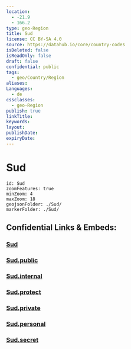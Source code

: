 ```yaml
---
location:
  - -21.9
  - 166.2
type: geo-Region
title: Sud
license: CC BY-SA 4.0
source: https://datahub.io/core/country-codes
isDeleted: false
isReadOnly: false
draft: false
confidential: public
tags:
  - geo/Country/Region
aliases:
Languages:
  - de
cssclasses:
  - geo-Region
publish: true
linkTitle:
keywords:
layout:
publishDate:
expiryDate:
---
```


# Sud

```leaflet
id: Sud
zoomFeatures: true 
minZoom: 4 
maxZoom: 18
geojsonFolder: ./Sud/
markerFolder: ./Sud/
```


## Confidential Links & Embeds: 

### [Sud](/_Standards/Earth/Continent/Australasia/New_Caledonia/Provinces~New_Caledonia/Sud.md) 

### [Sud.public](/_public/Earth/Continent/Australasia/New_Caledonia/Provinces~New_Caledonia/Sud.public.md) 

### [Sud.internal](/_internal/Earth/Continent/Australasia/New_Caledonia/Provinces~New_Caledonia/Sud.internal.md) 

### [Sud.protect](/_protect/Earth/Continent/Australasia/New_Caledonia/Provinces~New_Caledonia/Sud.protect.md) 

### [Sud.private](/_private/Earth/Continent/Australasia/New_Caledonia/Provinces~New_Caledonia/Sud.private.md) 

### [Sud.personal](/_personal/Earth/Continent/Australasia/New_Caledonia/Provinces~New_Caledonia/Sud.personal.md) 

### [Sud.secret](/_secret/Earth/Continent/Australasia/New_Caledonia/Provinces~New_Caledonia/Sud.secret.md)

